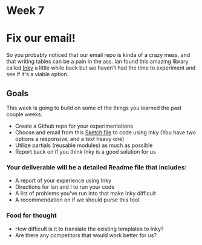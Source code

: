 # Week 7

# Fix our email!
So you probably noticed that our email repo is kinda of a crazy mess, and that writing tables can be a pain in the ass. Ian found this amazing library called [Inky](https://foundation.zurb.com/emails/docs/inky.html) a little while back but we haven't had the time to experiment and see if it's a viable option.


## Goals
This week is going to build on some of the things you learned the past couple weeks.

- Create a Github repo for your experimentations
- Choose and email from this [Sketch file](http://emailpush.mileiq.netdna-cdn.com/dist-files/emails-hao.sketch) to code using Inky (You have two options a responsive, and a text heavy one)
- Utilize partials (reusable modules) as much as possible
- Report back on if you think Inky is a good solution for us

### Your deliverable will be a detailed Readme file that includes:
- A report of your experience using Inky
- Directions for Ian and I to run your code
- A list of problems you've run into that make Inky difficult
- A recommendation on if we should purse this tool.


### Food for thought
- How difficult is it to translate the existing templates to Inky?
- Are there any competitors that would work better for us?

